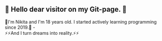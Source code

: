 <h2>👋 Hello dear visitor on my Git-page. 👋 </h2>
👀I'm Nikita and I'm 18 years old. I started actively learning programming since 2019.👀
-<br> ⚡⚡And I turn dreams into reality.⚡⚡

<!---
- 👋 Hi, I’m @stranik28
- 👀 I’m interested in ...
- 🌱 I’m currently learning ...
- 💞️ I’m looking to collaborate on ...
- 📫 How to reach me ...


stranik28/stranik28 is a ✨ special ✨ repository because its `README.md` (this file) appears on your GitHub profile.
You can click the Preview link to take a look at your changes.
--->
